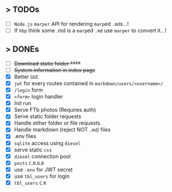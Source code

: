 ## > TODOs
- [ ] `Node.js` `marper` API for rendering `marp`ed `.md`s...!  
- [ ] If `hbp` think some .md is a `marp`ed `.md` use `marper` to convert it...!

## > DONEs
- [ ] ~~Download static folder  ****~~  
- [ ] ~~System information in index page~~  
- [x] Better `GUI`
- [x] `jwt` for every routes contained in `markdown/users/<username>/`
- [x] `/login` form
- [x] `<form>` login handler
- [x] Init run  
- [x] Serve FTb photos (Requires auth)  
- [x] Serve static folder requests  
- [x] Handle either folder or file requests  
- [x] Handle markdown (reject NOT `.md`) files  
- [x] .env files  
- [x] `sqlite` access using `diesel`  
- [x] serve static `css`  
- [x] `diesel` connection pool  
- [x] `posts` `C`.`R`.`U`.`D`  
- [x] use `.env` for JWT secret  
- [x] use `tbl_users` for login  
- [x] `tbl_users` `C`.`R`  
